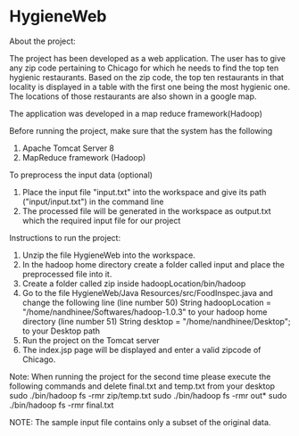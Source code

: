 # HygieneWeb
About the project:

The project has been developed as a web application. The user has to give any zip code pertaining to Chicago for which he needs to find the top ten hygienic restaurants. Based on the zip code, the top ten restaurants in that locality is displayed in a table with the first one being the most hygienic one. The locations of those restaurants are also shown in a google map.

The application was developed in a map reduce framework(Hadoop)

Before running the project, make sure that the system has the following
1.	Apache Tomcat Server 8
2.	MapReduce framework (Hadoop)

To preprocess the input data (optional)

1. Place the input file "input.txt" into the workspace and give its path ("input/input.txt") in the command line
2. The processed file will be generated in the workspace as output.txt which the required input file for our project


Instructions to run the project:
1. Unzip the file HygieneWeb into the workspace.
2. In the hadoop home directory create a folder called input and place the preprocessed file into it.
3. Create a folder called zip inside hadoopLocation/bin/hadoop 
3. Go to the file HygieneWeb/Java Resources/src/FoodInspec.java and change the following line 
(line number 50)
String hadoopLocation = "/home/nandhinee/Softwares/hadoop-1.0.3" to your hadoop home directory
(line number 51)
String desktop = "/home/nandhinee/Desktop"; to your Desktop path
4. Run the project on the Tomcat server
5. The index.jsp page will be displayed and enter a valid zipcode of Chicago.

Note: When running the project for the second time please execute the following commands and delete final.txt and temp.txt from your desktop
sudo ./bin/hadoop fs -rmr zip/temp.txt
sudo ./bin/hadoop fs -rmr out*
sudo ./bin/hadoop fs -rmr final.txt

NOTE:
The sample input file contains only a subset of the original data.
 

